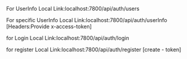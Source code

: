 For  UserInfo 
Local Link:localhost:7800/api/auth/users


For specific UserInfo 
Local Link:localhost:7800/api/auth/userInfo
[Headers:Provide x-access-token]

for Login
Local Link:localhost:7800/api/auth/login

for register
Local Link:localhost:7800/api/auth/register
[create - token]

